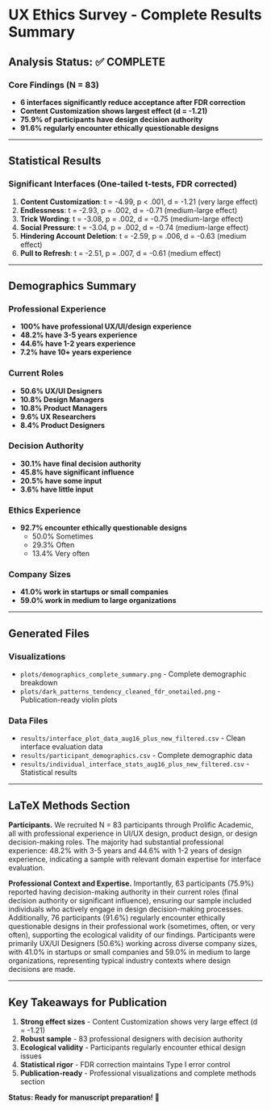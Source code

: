 # UX Ethics Survey - Complete Results Summary

## Analysis Status: ✅ COMPLETE

### Core Findings (N = 83)
- **6 interfaces significantly reduce acceptance after FDR correction**
- **Content Customization shows largest effect (d = -1.21)**
- **75.9% of participants have design decision authority**
- **91.6% regularly encounter ethically questionable designs**

---

## Statistical Results

### Significant Interfaces (One-tailed t-tests, FDR corrected)
1. **Content Customization**: t = -4.99, p < .001, d = -1.21 (very large effect)
2. **Endlessness**: t = -2.93, p = .002, d = -0.71 (medium-large effect)
3. **Trick Wording**: t = -3.08, p = .002, d = -0.75 (medium-large effect)
4. **Social Pressure**: t = -3.04, p = .002, d = -0.74 (medium-large effect)
5. **Hindering Account Deletion**: t = -2.59, p = .006, d = -0.63 (medium effect)
6. **Pull to Refresh**: t = -2.51, p = .007, d = -0.61 (medium effect)

---

## Demographics Summary

### Professional Experience
- **100% have professional UX/UI/design experience**
- **48.2% have 3-5 years experience**
- **44.6% have 1-2 years experience**
- **7.2% have 10+ years experience**

### Current Roles
- **50.6% UX/UI Designers**
- **10.8% Design Managers**
- **10.8% Product Managers**
- **9.6% UX Researchers**
- **8.4% Product Designers**

### Decision Authority
- **30.1% have final decision authority**
- **45.8% have significant influence**
- **20.5% have some input**
- **3.6% have little input**

### Ethics Experience
- **92.7% encounter ethically questionable designs**
  - 50.0% Sometimes
  - 29.3% Often
  - 13.4% Very often

### Company Sizes
- **41.0% work in startups or small companies**
- **59.0% work in medium to large organizations**

---

## Generated Files

### Visualizations
- `plots/demographics_complete_summary.png` - Complete demographic breakdown
- `plots/dark_patterns_tendency_cleaned_fdr_onetailed.png` - Publication-ready violin plots

### Data Files
- `results/interface_plot_data_aug16_plus_new_filtered.csv` - Clean interface evaluation data
- `results/participant_demographics.csv` - Complete demographic data
- `results/individual_interface_stats_aug16_plus_new_filtered.csv` - Statistical results

---

## LaTeX Methods Section

**Participants.** We recruited N = 83 participants through Prolific Academic, all with professional experience in UI/UX design, product design, or design decision-making roles. The majority had substantial professional experience: 48.2% with 3-5 years and 44.6% with 1-2 years of design experience, indicating a sample with relevant domain expertise for interface evaluation.

**Professional Context and Expertise.** Importantly, 63 participants (75.9%) reported having decision-making authority in their current roles (final decision authority or significant influence), ensuring our sample included individuals who actively engage in design decision-making processes. Additionally, 76 participants (91.6%) regularly encounter ethically questionable designs in their professional work (sometimes, often, or very often), supporting the ecological validity of our findings. Participants were primarily UX/UI Designers (50.6%) working across diverse company sizes, with 41.0% in startups or small companies and 59.0% in medium to large organizations, representing typical industry contexts where design decisions are made.

---

## Key Takeaways for Publication

1. **Strong effect sizes** - Content Customization shows very large effect (d = -1.21)
2. **Robust sample** - 83 professional designers with decision authority
3. **Ecological validity** - Participants regularly encounter ethical design issues
4. **Statistical rigor** - FDR correction maintains Type I error control
5. **Publication-ready** - Professional visualizations and complete methods section

**Status: Ready for manuscript preparation! 📝**
